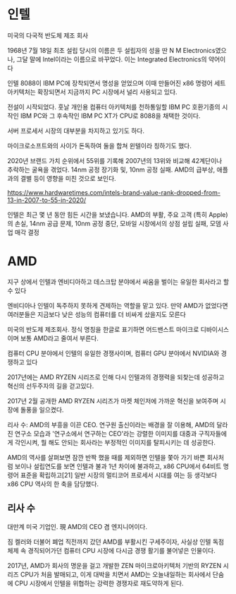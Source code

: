 # 인텔

미국의 다국적 반도체 제조 회사

1968년 7월 18일 최초 설립 당시의 이름은 두 설립자의 성을 딴 N M Electronics였으나, 그달 말에 Intel이라는 이름으로 바꾸었다. 이는 Integrated Electronics의 약어이다

인텔 8088이 IBM PC에 장착되면서 명성을 얻었으며 이때 만들어진 x86 명령어 세트 아키텍처는 확장되면서 지금까지 PC 시장에서 널리 사용되고 있다.

 전설이 시작되었다. 훗날 개인용 컴퓨터 아키텍처를 천하통일할 IBM PC 호환기종의 시작인 IBM PC와 그 후속작인 IBM PC XT가 CPU로 8088을 채택한 것이다.

서버 프로세서 시장의 대부분을 차지하고 있기도 하다.

마이크로소프트와의 사이가 돈독하여 둘을 합쳐 윈텔이라 칭하기도 했다.

2020년 브랜드 가치 순위에서 55위를 기록해 2007년의 13위와 비교해 42계단이나 추락하는 굴욕을 겪었다. 14nm 공정 장기화 및, 10nm 공정 실패. AMD의 급부상, 애플과의 결별 등이 영향을 미친 것으로 보인다.

https://www.hardwaretimes.com/intels-brand-value-rank-dropped-from-13-in-2007-to-55-in-2020/


인텔은 최근 몇 년 동안 힘든 시간을 보냈습니다. AMD의 부활, 주요 고객 (특히 Apple)의 손실, 14nm 공급 문제, 10nm 공정 중단, 모바일 시장에서의 상점 설립 실패, 모뎀 사업 매각 결정 

# AMD
지구 상에서 인텔과 엔비디아하고 데스크탑 분야에서 싸움을 벌이는 유일한 회사라고 할 수 있다

엔비디아나 인텔이 독주하지 못하게 견제하는 역할을 맡고 있다. 만약 AMD가 없었다면 여러분들은 지금보다 낮은 성능의 컴퓨터를 더 비싸게 샀을지도 모른다

미국의 반도제 제조회사.
정식 명칭을 한글로 표기하면 어드밴스트 마이크로 디바이시스이며 보통 AMD라고 줄여서 부른다.

컴퓨터 CPU 분야에서 인텔의 유일한 경쟁사이며, 컴퓨터 GPU 분야에서 NVIDIA와 경쟁하고 있다

2017년에는 AMD RYZEN 시리즈로 인해 다시 인텔과의 경쟁력을 되찾는데 성공하고 혁신의 선두주자의 길을 걷고있다.

 2017년 2월 공개한 AMD RYZEN 시리즈가 마켓 체인저에 가까운 혁신을 보여주며 시장에 돌풍을 일으켰다.

 리사 수: AMD의 부흥을 이끈 CEO. 
 연구원 출신이라는 배경을 잘 이용해, AMD의 달라진 연구소 모습과 '연구소에서 연구하는 CEO'라는 강렬한 이미지를 대중과 구직자들에게 각인시켜, 뭘 해도 안되는 회사라는 부정적인 이미지를 탈피시키는 데 성공한다.

 AMD의 역사를 살펴보면 잠깐 반짝 했을 때를 제외하면 인텔을 쫓아 가기 바쁜 회사처럼 보이나 설립연도를 보면 인텔과 불과 1년 차이에 불과하고, x86 CPU에서 64비트 명령어 표준을 확립하고[21] 일반 시장의 멀티코어 프로세서 시대를 여는 등 생각보다 x86 CPU 역사의 한 축을 담당했다. 

## 리사 수
대만계 미국 기업인. 現 AMD의 CEO 겸 엔지니어이다.

짐 켈러와 더불어 폐업 직전까지 갔던 AMD를 부활시킨 구세주이자, 사실상 인텔 독점체제 속 경직되어가던 컴퓨터 CPU 시장에 다시금 경쟁 활기를 불어넣은 인물이다.

2017년, AMD가 회사의 명운을 걸고 개발한 ZEN 마이크로아키텍처 기반의 RYZEN 시리즈 CPU가 처음 발매되고, 이게 대박을 치면서 AMD는 오늘내일하는 회사에서 단숨에 CPU 시장에서 인텔을 위협하는 강력한 경쟁자로 재도약하게 된다. 